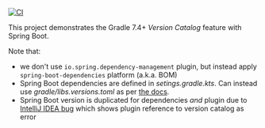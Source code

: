 [![CI](https://github.com/tkgregory/version-catalog-with-spring-boot/actions/workflows/gradle.yml/badge.svg)](https://github.com/tkgregory/version-catalog-with-spring-boot/actions/workflows/gradle.yml)

This project demonstrates the Gradle 7.4+ *Version Catalog* feature with Spring Boot.

Note that:

* we don't use `io.spring.dependency-management` plugin, but instead apply `spring-boot-dependencies` platform (a.k.a. BOM)
* Spring Boot dependencies are defined in *setings.gradle.kts*. Can instead use *gradle/libs.versions.toml* as per [the docs](https://docs.gradle.org/current/userguide/platforms.html#sub:conventional-dependencies-toml).
* Spring Boot version is duplicated for dependencies *and* plugin due to [IntelliJ IDEA bug](https://youtrack.jetbrains.com/issue/KT-49161) which shows plugin reference to version catalog as error